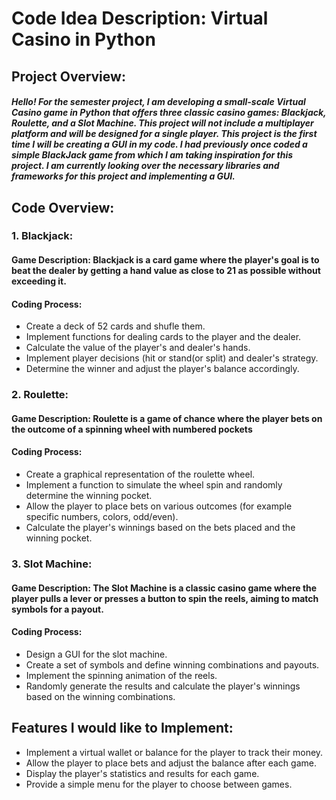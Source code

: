 # Code Idea Description: Virtual Casino in Python

## Project Overview:

##### Hello! For the semester project, I am developing a small-scale Virtual Casino game in Python that offers three classic casino games: Blackjack, Roulette, and a Slot Machine. This project will not include a multiplayer platform and will be designed for a single player. This project is the first time I will be creating a GUI in my code. I had previously once coded a simple BlackJack game from which I am taking inspiration for this project. I am currently looking over the necessary libraries and frameworks for this project and implementing a GUI.

## Code Overview:

### 1. Blackjack:

#### Game Description: Blackjack is a card game where the player's goal is to beat the dealer by getting a hand value as close to 21 as possible without exceeding it.

#### Coding Process:

* Create a deck of 52 cards and shufle them.
* Implement functions for dealing cards to the player and the dealer.
* Calculate the value of the player's and dealer's hands.
* Implement player decisions (hit or stand(or split) and dealer's strategy.
* Determine the winner and adjust the player's balance accordingly.

### 2. Roulette:

#### Game Description: Roulette is a game of chance where the player  bets on the outcome of a spinning wheel with numbered pockets

#### Coding Process:

* Create a graphical representation of the roulette wheel.
* Implement a function to simulate the wheel spin and randomly determine the winning pocket.
* Allow the player to place bets on various outcomes (for example specific numbers, colors, odd/even).
* Calculate the player's winnings based on the bets placed and the winning pocket.

### 3. Slot Machine:
#### Game Description: The Slot Machine is a classic casino game where the player pulls a lever or presses a button to spin the reels, aiming to match symbols for a payout.

#### Coding Process:

* Design a GUI for the slot machine.
* Create a set of symbols and define winning combinations and payouts.
* Implement the spinning animation of the reels.
* Randomly generate the results and calculate the player's winnings based on the winning combinations.

## Features I would like to Implement:

* Implement a virtual wallet or balance for the player to track their money.
* Allow the player to place bets and adjust the balance after each game.
* Display the player's statistics and results for each game.
* Provide a simple menu for the player to choose between games.
